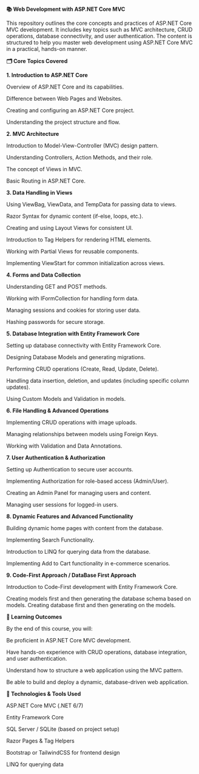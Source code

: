 **📚 Web Development with ASP.NET Core MVC**

This repository outlines the core concepts and practices of ASP.NET Core MVC development. 
It includes key topics such as MVC architecture, CRUD operations, database connectivity,
and user authentication. The content is structured to help you master web development using ASP.NET Core MVC in a practical, hands-on manner.

**🗂️ Core Topics Covered**

**1. Introduction to ASP.NET Core**
   
Overview of ASP.NET Core and its capabilities.

Difference between Web Pages and Websites.

Creating and configuring an ASP.NET Core project.

Understanding the project structure and flow.

**2. MVC Architecture**
   
Introduction to Model-View-Controller (MVC) design pattern.

Understanding Controllers, Action Methods, and their role.

The concept of Views in MVC.

Basic Routing in ASP.NET Core.

**3. Data Handling in Views**

Using ViewBag, ViewData, and TempData for passing data to views.

Razor Syntax for dynamic content (if-else, loops, etc.).

Creating and using Layout Views for consistent UI.

Introduction to Tag Helpers for rendering HTML elements.

Working with Partial Views for reusable components.

Implementing ViewStart for common initialization across views.

**4. Forms and Data Collection**

Understanding GET and POST methods.

Working with IFormCollection for handling form data.

Managing sessions and cookies for storing user data.

Hashing passwords for secure storage.

**5. Database Integration with Entity Framework Core**
   
Setting up database connectivity with Entity Framework Core.

Designing Database Models and generating migrations.

Performing CRUD operations (Create, Read, Update, Delete).

Handling data insertion, deletion, and updates (including specific column updates).

Using Custom Models and Validation in models.

**6. File Handling & Advanced Operations**

Implementing CRUD operations with image uploads.

Managing relationships between models using Foreign Keys.

Working with Validation and Data Annotations.

**7. User Authentication & Authorization**
   
Setting up Authentication to secure user accounts.

Implementing Authorization for role-based access (Admin/User).

Creating an Admin Panel for managing users and content.

Managing user sessions for logged-in users.

**8. Dynamic Features and Advanced Functionality**

Building dynamic home pages with content from the database.

Implementing Search Functionality.

Introduction to LINQ for querying data from the database.

Implementing Add to Cart functionality in e-commerce scenarios.

**9. Code-First Approach / DataBase First Approach**

Introduction to Code-First development with Entity Framework Core.

Creating models first and then generating the database schema based on models.
Creating database first and then generating on the models.

**🎯 Learning Outcomes**

By the end of this course, you will:

Be proficient in ASP.NET Core MVC development.

Have hands-on experience with CRUD operations, database integration, and user authentication.

Understand how to structure a web application using the MVC pattern.

Be able to build and deploy a dynamic, database-driven web application.

**🔧 Technologies & Tools Used**

ASP.NET Core MVC (.NET 6/7)

Entity Framework Core

SQL Server / SQLite (based on project setup)

Razor Pages & Tag Helpers

Bootstrap or TailwindCSS for frontend design

LINQ for querying data

